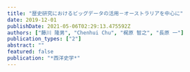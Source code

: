 ```yaml
---
title: "歴史研究におけるビッグデータの活用－オーストラリアを中心に"
date: 2019-12-01
publishDate: 2021-05-06T02:29:13.475592Z
authors: ["藤川 隆男", "Chenhui Chu", "梶原 智之", "長原 一"]
publication_types: ["2"]
abstract: ""
featured: false
publication: "*西洋史学*"
---
```


